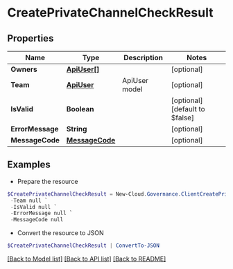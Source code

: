 # CreatePrivateChannelCheckResult
## Properties

Name | Type | Description | Notes
------------ | ------------- | ------------- | -------------
**Owners** | [**ApiUser[]**](ApiUser.md) |  | [optional] 
**Team** | [**ApiUser**](ApiUser.md) | ApiUser model | [optional] 
**IsValid** | **Boolean** |  | [optional] [default to $false]
**ErrorMessage** | **String** |  | [optional] 
**MessageCode** | [**MessageCode**](MessageCode.md) |  | [optional] 

## Examples

- Prepare the resource
```powershell
$CreatePrivateChannelCheckResult = New-Cloud.Governance.ClientCreatePrivateChannelCheckResult  -Owners null `
 -Team null `
 -IsValid null `
 -ErrorMessage null `
 -MessageCode null
```

- Convert the resource to JSON
```powershell
$CreatePrivateChannelCheckResult | ConvertTo-JSON
```

[[Back to Model list]](../README.md#documentation-for-models) [[Back to API list]](../README.md#documentation-for-api-endpoints) [[Back to README]](../README.md)

